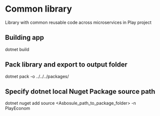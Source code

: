 # Common library
Library with common reusable code across microservices in Play project

## Building app
dotnet build

## Pack library and export to output folder
dotnet pack -o ../../../packages/

## Specify dotnet local Nuget Package source path
dotnet nuget add source <Asbosule_path_to_package_folder> -n PlayEconom